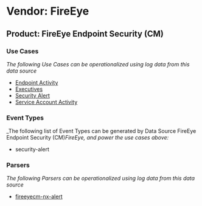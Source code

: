 Vendor: FireEye
===============
Product: FireEye Endpoint Security (CM)
---------------------------------------

### Use Cases

_The following Use Cases can be operationalized using log data from this data source_

* [Endpoint Activity](../UseCases/usecase_endpoint_activity.md)
* [Executives](../UseCases/usecase_executives.md)
* [Security Alert](../UseCases/usecase_security_alert.md)
* [Service Account Activity](../UseCases/usecase_service_account_activity.md)


### Event Types

_The following list of Event Types can be generated by Data Source FireEye Endpoint Security (CM)_FireEye, and power the use cases above:_

- security-alert


### Parsers

_The following Parsers can be operationalized using log data from this data source_

* [fireeyecm-nx-alert](../Parsers/parserContent_fireeyecm-nx-alert.md)
